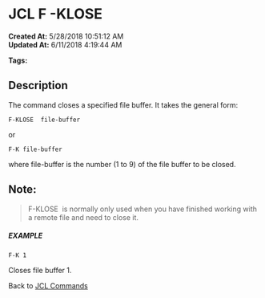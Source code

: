 # JCL F -KLOSE

**Created At:** 5/28/2018 10:51:12 AM  
**Updated At:** 6/11/2018 4:19:44 AM  

**Tags:**
<badge text='buffer' vertical='middle' />
<badge text='jcl' vertical='middle' />

## Description 

The command closes a specified file buffer. It takes the general form:

```
F-KLOSE  file-buffer
```

or

```
F-K file-buffer
```

where file-buffer is the number (1 to 9) of the file buffer to be closed.



## Note: 


> F-KLOSE  is normally only used when you have finished working with a remote file and need to close it.




##### EXAMPLE

```
F-K 1
```

Closes file buffer 1.



Back to [JCL Commands](jcl-commands)
